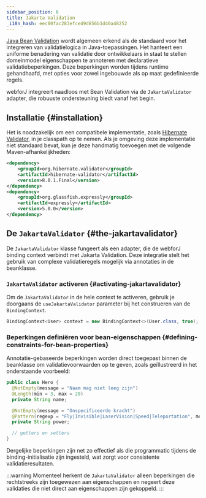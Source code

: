 ```yaml
---
sidebar_position: 6
title: Jakarta Validation
_i18n_hash: eec00fac283efce49d856b1d40a48252
---
```

[Java Bean Validation](https://beanvalidation.org/) wordt algemeen erkend als de standaard voor het integreren van validatielogica in Java-toepassingen. Het hanteert een uniforme benadering van validatie door ontwikkelaars in staat te stellen domeinmodel eigenschappen te annoteren met declaratieve validatiebeperkingen. Deze beperkingen worden tijdens runtime gehandhaafd, met opties voor zowel ingebouwde als op maat gedefinieerde regels.

webforJ integreert naadloos met Bean Validation via de `JakartaValidator` adapter, die robuuste ondersteuning biedt vanaf het begin.

## Installatie {#installation}

Het is noodzakelijk om een compatibele implementatie, zoals [Hibernate Validator](https://hibernate.org/validator/), in je classpath op te nemen. Als je omgeving deze implementatie niet standaard bevat, kun je deze handmatig toevoegen met de volgende Maven-afhankelijkheden:

```xml
<dependency>
    <groupId>org.hibernate.validator</groupId>
    <artifactId>hibernate-validator</artifactId>
    <version>8.0.1.Final</version>
</dependency>
<dependency>
    <groupId>org.glassfish.expressly</groupId>
    <artifactId>expressly</artifactId>
    <version>5.0.0</version>
</dependency>
```

## De `JakartaValidator` {#the-jakartavalidator}

De `JakartaValidator` klasse fungeert als een adapter, die de webforJ binding context verbindt met Jakarta Validation. Deze integratie stelt het gebruik van complexe validatieregels mogelijk via annotaties in de beanklasse.

### `JakartaValidator` activeren {#activating-jakartavalidator}

Om de `JakartaValidator` in de hele context te activeren, gebruik je doorgaans de `useJakartaValidator` parameter bij het construeren van de `BindingContext`.

```java
BindingContext<User> context = new BindingContext<>(User.class, true);
```

### Beperkingen definiëren voor bean-eigenschappen {#defining-constraints-for-bean-properties}

Annotatie-gebaseerde beperkingen worden direct toegepast binnen de beanklasse om validatievoorwaarden op te geven, zoals geïllustreerd in het onderstaande voorbeeld:

```java
public class Hero {
  @NotEmpty(message = "Naam mag niet leeg zijn")
  @Length(min = 3, max = 20)
  private String name;

  @NotEmpty(message = "Onspecificeerde kracht")
  @Pattern(regexp = "Fly|Invisible|LaserVision|Speed|Teleportation", message = "Ongeldige kracht")
  private String power;

  // getters en setters
}
```

Dergelijke beperkingen zijn net zo effectief als die programmatic tijdens de binding-initialisatie zijn ingesteld, wat zorgt voor consistente validatieresultaten.

:::warning
Momenteel herkent de `JakartaValidator` alleen beperkingen die rechtstreeks zijn toegewezen aan eigenschappen en negeert deze validaties die niet direct aan eigenschappen zijn gekoppeld.
:::
